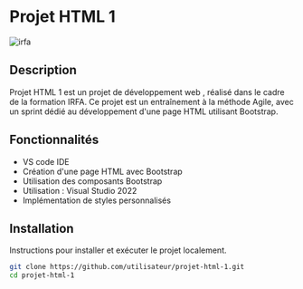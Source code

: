 # Projet HTML 1
![irfa](https://github.com/MickaelD123/test2/assets/170428876/d5a96ba0-599b-4b0f-b32e-c5bec05c1014)

## Description

Projet HTML 1 est un projet de développement web , réalisé dans le cadre de la formation IRFA. Ce projet est un entraînement à la méthode Agile, avec un sprint dédié au développement d'une page HTML utilisant Bootstrap.

## Fonctionnalités
- VS code IDE
- Création d'une page HTML avec Bootstrap
- Utilisation des composants Bootstrap
- Utilisation : Visual Studio 2022
- Implémentation de styles personnalisés

## Installation

Instructions pour installer et exécuter le projet localement.

```bash
git clone https://github.com/utilisateur/projet-html-1.git
cd projet-html-1
